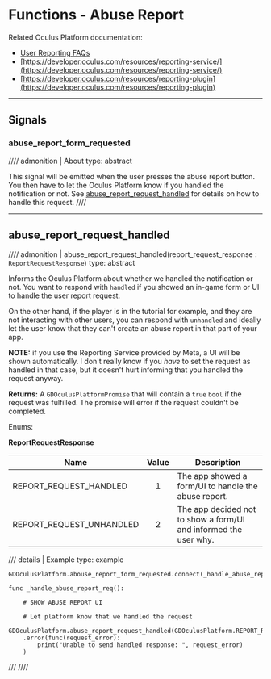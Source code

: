 # Functions - Abuse Report
Related Oculus Platform documentation:

- [User Reporting FAQs](https://developer.oculus.com/faqs#faq_856753478660534)
- [https://developer.oculus.com/resources/reporting-service/](https://developer.oculus.com/resources/reporting-service/)
- [https://developer.oculus.com/resources/reporting-plugin](https://developer.oculus.com/resources/reporting-plugin)

------
## Signals

### abuse_report_form_requested
//// admonition | About
    type: abstract

This signal will be emitted when the user presses the abuse report button. You then have to let the Oculus Platform know if you handled the notification or not. See [abuse_report_request_handled](#abuse_report_request_handled) for details on how to handle this request.
////

------
## abuse_report_request_handled
//// admonition | abuse_report_request_handled(report_request_response : `ReportRequestResponse`)
    type: abstract

Informs the Oculus Platform about whether we handled the notification or not. You want to respond with `handled` if you showed an in-game form or UI to handle the user report request.

On the other hand, if the player is in the tutorial for example, and they are not interacting with other users, you can respond with `unhandled` and ideally let the user know that they can't create an abuse report in that part of your app.

**NOTE:** if you use the Reporting Service provided by Meta, a UI will be shown automatically. I don't really know if you *have* to set the request as handled in that case, but it doesn't hurt informing that you handled the request anyway.

**Returns:** A `GDOculusPlatformPromise` that will contain a `true` `bool` if the request was fulfilled. The promise will error if the request couldn't be completed.

Enums:

**ReportRequestResponse**

| Name                       |  Value  | Description                                                      |
|----------------------------|:-------:|------------------------------------------------------------------|
| REPORT_REQUEST_HANDLED     |    1    | The app showed a form/UI to handle the abuse report.             |
| REPORT_REQUEST_UNHANDLED   |    2    | The app decided not to show a form/UI and informed the user why. |

/// details | Example
    type: example
``` gdscript linenums="1"
GDOculusPlatform.abouse_report_form_requested.connect(_handle_abuse_report_req)

func _handle_abuse_report_req():

    # SHOW ABUSE REPORT UI

    # Let platform know that we handled the request
    GDOculusPlatform.abuse_report_request_handled(GDOculusPlatform.REPORT_REQUEST_HANDLED)\
    .error(func(request_error):
        print("Unable to send handled response: ", request_error)
    )
```
///
////
